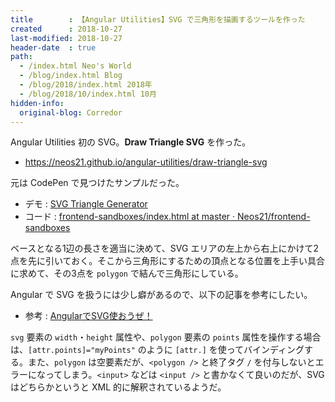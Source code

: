 ```yaml
---
title        : 【Angular Utilities】SVG で三角形を描画するツールを作った
created      : 2018-10-27
last-modified: 2018-10-27
header-date  : true
path:
  - /index.html Neo's World
  - /blog/index.html Blog
  - /blog/2018/index.html 2018年
  - /blog/2018/10/index.html 10月
hidden-info:
  original-blog: Corredor
---
```


Angular Utilities 初の SVG。**Draw Triangle SVG** を作った。

- <https://neos21.github.io/angular-utilities/draw-triangle-svg>

元は CodePen で見つけたサンプルだった。

- デモ : [SVG Triangle Generator](https://neos21.github.io/frontend-sandboxes/svg-triangle-generator/index.html)
- コード : [frontend-sandboxes/index.html at master · Neos21/frontend-sandboxes](https://github.com/neos21/frontend-sandboxes/blob/master/svg-triangle-generator/index.html)

ベースとなる1辺の長さを適当に決めて、SVG エリアの左上から右上にかけて2点を先に引いておく。そこから三角形にするための頂点となる位置を上手い具合に求めて、その3点を `polygon` で結んで三角形にしている。

Angular で SVG を扱うには少し癖があるので、以下の記事を参考にしたい。

- 参考 : [AngularでSVG使おうぜ！](https://qiita.com/__akai/items/2ff7083d796c9c02c140)

`svg` 要素の `width`・`height` 属性や、`polygon` 要素の `points` 属性を操作する場合は、`[attr.points]="myPoints"` のように `[attr.]` を使ってバインディングする。また、`polygon` は空要素だが、`<polygon />` と終了タグ `/` を付与しないとエラーになってしまう。`<input>` などは `<input />` と書かなくて良いのだが、SVG はどちらかというと XML 的に解釈されているようだ。
